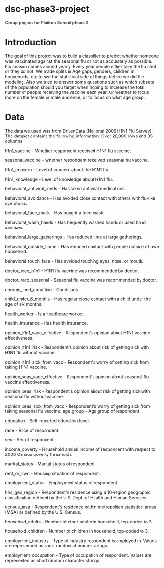 # dsc-phase3-project
Group project for Flatiron School phase 3

# Introduction

The goal of this project was to build a classifier to predict whether someone was vaccinated against the seasonal flu or not as accurately as possible. Flu season comes around yearly. Every year people either take the flu shot or they do not. We made splits in Age gaps, genders, children in households, etc to see the statistical side of things before we did the modeling. Also we tried to answer some questions such as which subsets of the population should you target when hoping to increase the total number of people receiving the vaccine each year. Or weather to focus more on the female or male audience, or to focus on what age group.









# Data


The data we used was from DrivenData (National 2009 H1N1 Flu Survey). The dataset contains the following information: Over 26,000 rows and 35 columns 

h1n1_vaccine - Whether respondent received H1N1 flu vaccine. 

seasonal_vaccine - Whether respondent received seasonal flu vaccine.

h1n1_concern - Level of concern about the H1N1 flu.

h1n1_knowledge - Level of knowledge about H1N1 flu. 

behavioral_antiviral_meds - Has taken antiviral medications.

behavioral_avoidance - Has avoided close contact with others with flu-like symptoms.

behavioral_face_mask - Has bought a face mask.

behavioral_wash_hands - Has frequently washed hands or used hand sanitizer.

behavioral_large_gatherings - Has reduced time at large gatherings.

behavioral_outside_home - Has reduced contact with people outside of own household.

behavioral_touch_face - Has avoided touching eyes, nose, or mouth.

doctor_recc_h1n1 - H1N1 flu vaccine was recommended by doctor.

doctor_recc_seasonal - Seasonal flu vaccine was recommended by doctor.

chronic_med_condition - Conditions 

child_under_6_months - Has regular close contact with a child under the age of six months. 

health_worker - Is a healthcare worker. 

health_insurance - Has health insurance. 

opinion_h1n1_vacc_effective - Respondent's opinion about H1N1 vaccine effectiveness. 

opinion_h1n1_risk - Respondent's opinion about risk of getting sick with H1N1 flu without vaccine. 

opinion_h1n1_sick_from_vacc - Respondent's worry of getting sick from taking H1N1 vaccine. 

opinion_seas_vacc_effective - Respondent's opinion about seasonal flu vaccine effectiveness. 

opinion_seas_risk - Respondent's opinion about risk of getting sick with seasonal flu without vaccine. 

opinion_seas_sick_from_vacc - Respondent's worry of getting sick from taking seasonal flu vaccine. 
age_group - Age group of respondent.

education - Self-reported education level.

race - Race of respondent.

sex - Sex of respondent.

income_poverty - Household annual income of respondent with respect to 2008 Census poverty thresholds.

marital_status - Marital status of respondent.

rent_or_own - Housing situation of respondent.

employment_status - Employment status of respondent.

hhs_geo_region - Respondent's residence using a 10-region geographic classification defined by the U.S. Dept. of Health and Human Services. 

census_msa - Respondent's residence within metropolitan statistical areas (MSA) as defined by the U.S. Census.

household_adults - Number of other adults in household, top-coded to 3.

household_children - Number of children in household, top-coded to 3.

employment_industry - Type of industry respondent is employed in. Values are represented as short random character strings.

employment_occupation - Type of occupation of respondent. Values are represented as short random character strings.  